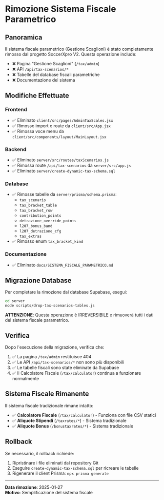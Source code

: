 # Rimozione Sistema Fiscale Parametrico

## Panoramica

Il sistema fiscale parametrico (Gestione Scaglioni) è stato completamente rimosso dal progetto SoccerXpro V2. Questa operazione include:

- ❌ Pagina "Gestione Scaglioni" (`/tax/admin`)
- ❌ API `/api/tax-scenarios/*`
- ❌ Tabelle del database fiscali parametriche
- ❌ Documentazione del sistema

## Modifiche Effettuate

### Frontend
- ✅ Eliminato `client/src/pages/AdminTaxScales.jsx`
- ✅ Rimosso import e route da `client/src/App.jsx`
- ✅ Rimossa voce menu da `client/src/components/layout/MainLayout.jsx`

### Backend
- ✅ Eliminato `server/src/routes/taxScenarios.js`
- ✅ Rimossa route `/api/tax-scenarios` da `server/src/app.js`
- ✅ Eliminato `server/create-dynamic-tax-schema.sql`

### Database
- ✅ Rimosse tabelle da `server/prisma/schema.prisma`:
  - `tax_scenario`
  - `tax_bracket_table`
  - `tax_bracket_row`
  - `contribution_points`
  - `detrazione_override_points`
  - `l207_bonus_band`
  - `l207_detrazione_cfg`
  - `tax_extras`
- ✅ Rimosso enum `tax_bracket_kind`

### Documentazione
- ✅ Eliminato `docs/SISTEMA_FISCALE_PARAMETRICO.md`

## Migrazione Database

Per completare la rimozione dal database Supabase, esegui:

```bash
cd server
node scripts/drop-tax-scenarios-tables.js
```

**ATTENZIONE**: Questa operazione è IRREVERSIBILE e rimuoverà tutti i dati del sistema fiscale parametrico.

## Verifica

Dopo l'esecuzione della migrazione, verifica che:

1. ✅ La pagina `/tax/admin` restituisce 404
2. ✅ Le API `/api/tax-scenarios/*` non sono più disponibili
3. ✅ Le tabelle fiscali sono state eliminate da Supabase
4. ✅ Il Calcolatore Fiscale (`/tax/calculator`) continua a funzionare normalmente

## Sistema Fiscale Rimanente

Il sistema fiscale tradizionale rimane intatto:

- ✅ **Calcolatore Fiscale** (`/tax/calculator`) - Funziona con file CSV statici
- ✅ **Aliquote Stipendi** (`/taxrates/*`) - Sistema tradizionale
- ✅ **Aliquote Bonus** (`/bonustaxrates/*`) - Sistema tradizionale

## Rollback

Se necessario, il rollback richiede:

1. Ripristinare i file eliminati dal repository Git
2. Eseguire `create-dynamic-tax-schema.sql` per ricreare le tabelle
3. Rigenerare il client Prisma: `npx prisma generate`

---

**Data rimozione**: 2025-01-27  
**Motivo**: Semplificazione del sistema fiscale


